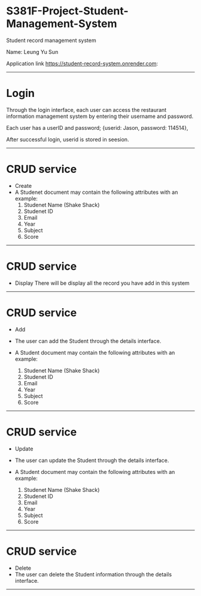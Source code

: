 # S381F-Project-Student-Management-System
Student record management system

Name: 
Leung Yu Sun

Application link https://student-record-system.onrender.com:

********************************************
# Login
Through the login interface, each user can access the restaurant information management system by entering their username and password.

Each user has a userID and password;
	{userid: Jason, password: 114514},


After successful login, userid is stored in seesion.

********************************************
# CRUD service
- Create
-	A Studenet document may contain the following attributes with an example: 
	1)	Studenet Name (Shake Shack)
	2)	Studenet ID 
	3)	Email
	4)	Year
	5)	Subject
	6)	Score

********************************************
# CRUD service
- Display
There will be display all the record you have add in this system
********************************************
# CRUD service
- Add
-	The user can add the  Student through the details interface.

-	A Student document may contain the following attributes with an example: 
	1)	Studenet Name (Shake Shack)
	2)	Studenet ID 
	3)	Email
	4)	Year
	5)	Subject
	6)	Score
********************************************
# CRUD service
- Update
-	The user can update the  Student through the details interface.

-	A Student document may contain the following attributes with an example: 
	1)	Studenet Name (Shake Shack)
	2)	Studenet ID 
	3)	Email
	4)	Year
	5)	Subject
	6)	Score

********************************************
# CRUD service
- Delete
-	The user can delete the Student information through the details interface.

********************************************


